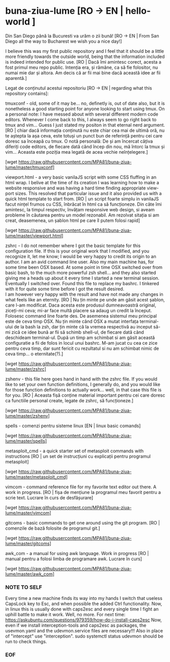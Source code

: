 # buna-ziua-lume [RO -> EN | hello-world ]

Din San Diego până la Bucuresti va urăm o zii bună!
[RO -> EN | From San Diego all the way to Bucharest we wish you a nice day!]

I believe this was my first public repository and I feel that it should be a
little more friendly towards the outside world, being that the information
included is indeed intended for public use.
[RO | Dacă îmi amintesc corect, acesta a fost primul meu repo public. Intenția
era, și rămâne, ca să fie folositor, nu numai mie dar și altora. Am decis că ar 
fii mai bine dacă această idee ar fii aparentă.]

Legat de conținutul acestui repositoriu
[RO -> EN | regarding what this repository contains]:

tmuxconf - old, some of it may be... no,
definetly is, out of date also, but it is
nonetheless a good starting point for
anyone looking to start using tmux. On a
personal note: I have messed about with
several different modern code editors.
Whenever I come back to this, I always
seem to go right back to tmux and vim...
Guess I just stated my positon in that
eternal nerd argument.
[RO | chiar dacă informația conținută nu
este chiar cea mai de ultimă oră, nu te
aștepta la așa ceva, este totuși un punct bun 
de referință pentru cei care doresc sa înceapă
cu tmux. O notă personală: De și am încercat 
câțiva diferiți code editors, de fiecare dată 
când încep din nou, mă întorc la tmux și 
vim... Aceasta este poziția mea legată de
acea vechie neînțelegere.]

[wget https://raw.githubusercontent.com/MPA81/buna-ziua-lume/master/tmuxconf]

viewport.html - a very basic vanilaJS
script with some CSS fluffing in an html
wrap.  I belive at the time of its
creation I was learning how to make a
website responsive and was having a hard
time finding appropriate view-port
sizes. This resolved that particular 
issue and it also provided us with a 
quick html template to start from.
[RO | un script foarte simplu in vanilaJS
facut nințel frumos cu CSS, înbrăcat în
html ca să funcționeze. Din câte îmi
amintesc, la timpul respectiv, învățam
responsive web design, si aveam probleme 
în căutarea pentru un model rezonabil.  Am 
rezolvat sitația si am creat, deasemenea, un 
șablon html pe care îl putem folosi rapid]

[wget https://raw.githubusercontent.com/MPA81/buna-ziua-lume/master/viewport.html]

zshrc - I do not remember where I got
the basic template for this
configuration file.  If this is your
original work that I modified, and you 
recognize it, let me know; I would be
very happy to credit its origin to an
author.  I am an avid command line user.
Also my main machine has, for some time
been OSX based. At some point in time
OSX switched over from basic bash, to 
the much more powerful zsh shell... and 
they also started giving me a heads up 
about it every time I started a new 
terminal session.  Eventually I switched 
over.  Found this file to replace my 
bashrc.  I tinkered with it for quite 
some time before I got the result desired.  
I am however very happy with the result 
and have not made any changes in what 
feels like an eternity.
[RO | Nu țin minte pe unde am găsit 
acest șablon, care l-am modificat.
Daca acesta este produsul dumneavoastră 
original, ziceți-mi ceva; mi-ar face
multă placere sa adaug un credit la
început. Folosesc command line foarte
des. De asemenea sistemul meu principal 
este de ceva timp OSX.  Nu țin minte
când OSX a mutat interfața terminal-ului
de la bash la zsh, dar țin minte că la
vremea respectivă au inceput să-mi zică 
ce idee bună ar fii să schimb shell-ul, 
de fiecare dată când deschideam 
terminal-ul. După un timp am schimbat 
si am găsit această configuratie a fii 
de folos in locul unui bashrc.  M-am 
jucat cu cea ce zice pentru ceva timp, 
dar sunt fericit cu rezultatul si nu 
am schimbat nimic de ceva timp... o 
eternitate(?).]

[wget https://raw.githubusercontent.com/MPA81/buna-ziua-lume/master/zshrc]

zshenv - this file here goes hand in hand
with the zshrc file.  If you would like 
to set your own function definitions, I
generally do, and you would like for
those function definitions to actually
work... well, in that case this file is
for you.
[RO | Aceasta fișă conține material
important pentru cei care doresc ca 
functiile personal create, legate de 
zshrc, să funcționeze.]

[wget https://raw.githubusercontent.com/MPA81/buna-ziua-lume/master/zshenv]

spells - comenzi pentru sisteme linux
[EN | linux basic comands] 

[wget https://raw.githubusercontent.com/MPA81/buna-ziua-lume/master/spells]

metasploit_cmd - a quick starter set of
metasploit commands with instructions
[RO | un set de instrucțiuni cu explicații
pentru programul metasploit]

[wget https://raw.githubusercontent.com/MPA81/buna-ziua-lume/master/metasploit_cmd]

vimcom - command reference file for my 
favorite text editor out there.  A work
in progress.
[RO | fișa de mențiune la programul meu 
favorit pentru a scrie text. Lucrare în
curs de desfășurare]

[wget https://raw.githubusercontent.com/MPA81/buna-ziua-lume/master/vimcom]

gitcoms - basic commands to get one 
around using the git program.
[RO | comenzile de bază folosite 
de programul git.]

[wget https://raw.githubusercontent.com/MPA81/buna-ziua-lume/master/gitcoms]

awk_com - a manual for using awk 
language. Work in progress
[RO | manual pentru a folosi limba
de programare awk. Lucrare în curs]

[wget https://raw.githubusercontent.com/MPA81/buna-ziua-lume/master/awk_com]

### NOTE TO SELF ###
 Every time a new machine finds its 
 way into my hands I switch that 
 useless CapsLock key to Esc, and
 when possible the added Ctrl 
 functionality.  Now, in linux 
 this is usually done with caps2esc
 and every single time I fight an
 uphill battle to make it work.
 Well, no more. For next time:
 https://askubuntu.com/questions/979359/how-do-i-install-caps2esc
 Now, even if we install 
 interception-tools and caps2esc
 as packages, the usevmon.yaml and
 the udevmon.service files are 
 necessary!!! Also in place of 
 "intercept" use "interception".
 sudo systemctl status udevmon
 should be run to check things.
### EOF ###
